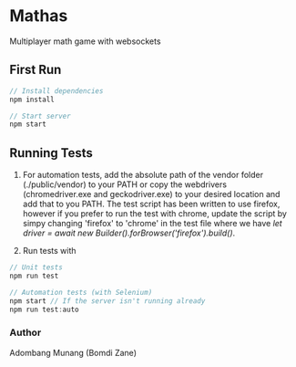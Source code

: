 # Mathas

Multiplayer math game with websockets

## First Run

```javaScript
// Install dependencies
npm install

// Start server
npm start
```

## Running Tests

1. For automation tests, add the absolute path of the vendor folder (./public/vendor) to your PATH or copy the webdrivers (chromedriver.exe and geckodriver.exe) to your desired location and add that to you PATH. The test script has been written to use firefox, however if you prefer to run the test with chrome, update the script by simpy changing 'firefox' to 'chrome' in the test file where we have *let driver = await new Builder().forBrowser('firefox').build()*.

2. Run tests with

```javaScript
// Unit tests
npm run test

// Automation tests (with Selenium)
npm start // If the server isn't running already
npm run test:auto

```

### Author

Adombang Munang (Bomdi Zane)
